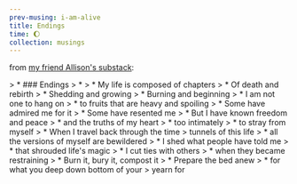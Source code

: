 ```yaml
--- 
prev-musing: i-am-alive
title: Endings
time: 🌔
collection: musings
---
```

from [my friend Allison's substack](https://substack.com/@allisoneho):

<div markdown="1" class="poem">
> * ### Endings
> * 
> * My life is composed of chapters
> * Of death and rebirth
> * Shedding and growing
> * Burning and beginning
> * I am not one to hang on
> * to fruits that are heavy and spoiling
> * Some have admired me for it
> * Some have resented me
> * But I have known freedom and peace
> * and the truths of my heart
> * too intimately
> * to stray from myself
> * When I travel back through the time
> tunnels of this life
> * all the versions of myself are bewildered
> * I shed what people have told me
> * that shrouded life's magic
> * I cut ties with others
> * when they became restraining
> * Burn it, bury it, compost it
> * Prepare the bed anew
> * for what you deep down bottom of your 
> yearn for